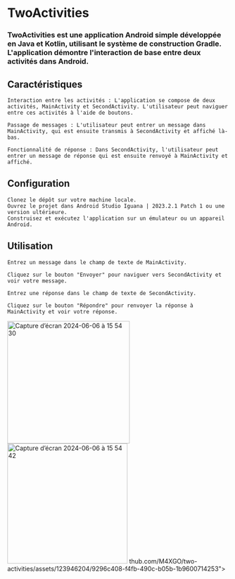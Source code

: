 # TwoActivities

### TwoActivities est une application Android simple développée en Java et Kotlin, utilisant le système de construction Gradle. L'application démontre l'interaction de base entre deux activités dans Android.
## Caractéristiques

    Interaction entre les activités : L'application se compose de deux activités, MainActivity et SecondActivity. L'utilisateur peut naviguer entre ces activités à l'aide de boutons.

    Passage de messages : L'utilisateur peut entrer un message dans MainActivity, qui est ensuite transmis à SecondActivity et affiché là-bas.

    Fonctionnalité de réponse : Dans SecondActivity, l'utilisateur peut entrer un message de réponse qui est ensuite renvoyé à MainActivity et affiché.

## Configuration

    Clonez le dépôt sur votre machine locale.
    Ouvrez le projet dans Android Studio Iguana | 2023.2.1 Patch 1 ou une version ultérieure.
    Construisez et exécutez l'application sur un émulateur ou un appareil Android.

## Utilisation

    Entrez un message dans le champ de texte de MainActivity.

    Cliquez sur le bouton "Envoyer" pour naviguer vers SecondActivity et voir votre message.

    Entrez une réponse dans le champ de texte de SecondActivity.

    Cliquez sur le bouton "Répondre" pour renvoyer la réponse à MainActivity et voir votre réponse.

<img width="278" alt="Capture d’écran 2024-06-06 à 15 54 30" src="https://github.com/M4XGO/two-activities/assets/123946204/76acbec8-aae6-4af3-bc86-fbc4a3a797d0">
<img width="273" alt="Capture d’écran 2024-06-06 à 15 54 42" src="https://gi<img width="272" alt="Capture d’écran 2024-06-06 à 15 54 55" src="https://github.com/M4XGO/two-activities/assets/123946204/b3c6e704-243a-49b3-885d-1fff53104048">
thub.com/M4XGO/two-activities/assets/123946204/9296c408-f4fb-490c-b05b-1b9600714253">
